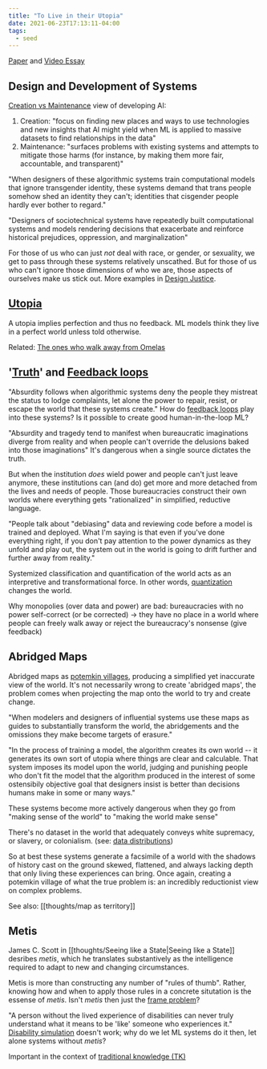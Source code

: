 ```yaml
---
title: "To Live in their Utopia"
date: 2021-06-23T17:13:11-04:00
tags:
  - seed
---
```


[Paper](https://ali-alkhatib.com/papers/chi/utopia/utopia.pdf) and [Video Essay](https://www.youtube.com/watch?v=ClGIosevT0Y)

## Design and Development of Systems

[Creation vs Maintenance](thoughts/creation%20vs%20maintenance.md) view of developing AI:

1. Creation: "focus on finding new places and ways to use technologies and new insights that AI might yield when ML is applied to massive datasets to find relationships in the data"
2. Maintenance: "surfaces problems with existing systems and attempts to mitigate those harms (for instance, by making them more fair, accountable, and transparent)"

"When designers of these algorithmic systems train computational models that ignore transgender identity, these systems demand that trans people somehow shed an identity they can't; identities that cisgender people hardly ever bother to regard."

"Designers of sociotechnical systems have repeatedly built computational systems and models rendering decisions that exacerbate and reinforce historical prejudices, oppression, and marginalization"

For those of us who can just _not_ deal with race, or gender, or sexuality, we get to pass through these systems relatively unscathed. But for those of us who can't ignore those dimensions of who we are, those aspects of ourselves make us stick out. More examples in [Design Justice](thoughts/Design%20Justice.md).

## [Utopia](thoughts/utopia.md)

A utopia implies perfection and thus no feedback. ML models think they live in a perfect world unless told otherwise.

Related: [The ones who walk away from Omelas](thoughts/The%20ones%20who%20walk%20away%20from%20Omelas.md)

## '[Truth](thoughts/truth.md)' and [Feedback loops](thoughts/feedback%20loops.md)

"Absurdity follows when algorithmic systems deny the people they mistreat the status to lodge complaints, let alone the power to repair, resist, or escape the world that these systems create." How do [feedback loops](thoughts/feedback%20loops.md) play into these systems? Is it possible to create good human-in-the-loop ML?

"Absurdity and tragedy tend to manifest when bureaucratic imaginations diverge from reality and when people can't override the delusions baked into those imaginations" It's dangerous when a single source dictates the truth.

But when the institution _does_ wield power and people can't just leave anymore, these institutions can (and do) get more and more detached from the lives and needs of people. Those bureaucracies construct their own worlds where everything gets "rationalized" in simplified, reductive language.

"People talk about "debiasing" data and reviewing code before a model is trained and deployed. What I'm saying is that even if you've done everything right, if you don't pay attention to the power dynamics as they unfold and play out, the system out in the world is going to drift further and further away from reality."

Systemized classification and quantification of the world acts as an interpretive and transformational force. In other words, [quantization](thoughts/quantization.md) changes the world.

Why monopolies (over data and power) are bad: bureaucracies with no power self-correct (or be corrected) -> they have no place in a world where people can freely walk away or reject the bureaucracy's nonsense (give feedback)

## Abridged Maps

Abridged maps as [potemkin villages](thoughts/potemkin%20village.md), producing a simplified yet inaccurate view of the world. It's not necessarily wrong to create 'abridged maps', the problem comes when projecting the map onto the world to try and create change.

"When modelers and designers of influential systems use these maps as guides to substantially transform the world, the abridgements and the omissions they make become targets of erasure."

"In the process of training a model, the algorithm creates its own world -- it generates its own sort of utopia where things are clear and calculable. That system imposes its model upon the world, judging and punishing people who don't fit the model that the algorithm produced in the interest of some ostensibily objective goal that designers insist is better than decisions humans make in some or many ways."

These systems become more actively dangerous when they go from "making sense of the world" to "making the world make sense"

There's no dataset in the world that adequately conveys white supremacy, or slavery, or colonialism. (see: [data distributions](thoughts/data%20distributions.md))

So at best these systems generate a facsimile of a world with the shadows of history cast on the ground skewed, flattened, and always lacking depth that only living these experiences can bring. Once again, creating a potemkin village of what the true problem is: an incredibly reductionist view on complex problems.

See also: [[thoughts/map as territory]]

## Metis

James C. Scott in [[thoughts/Seeing like a State|Seeing like a State]] desribes _metis_, which he translates substantively as the intelligence required to adapt to new and changing circumstances.

Metis is more than constructing any number of "rules of thumb". Rather, knowing how and when to apply those rules in a concrete situtation is the essense of _metis_. Isn't _metis_ then just the [frame problem](thoughts/frame%20problem.md)?

"A person without the lived experience of disabilities can never truly understand what it means to be 'like' someone who experiences it." [Disability simulation](thoughts/Design%20Justice.md) doesn't work; why do we let ML systems do it then, let alone systems without _metis_?

Important in the context of [traditional knowledge (TK)](thoughts/traditional%20knowledge.md)
